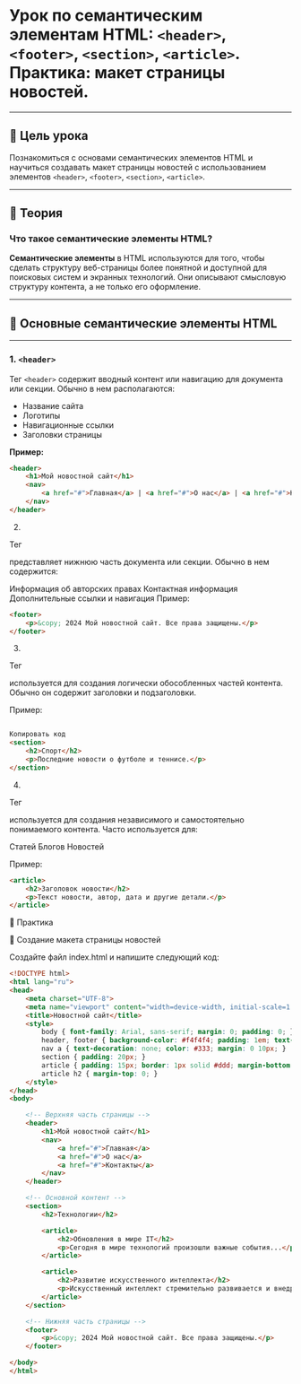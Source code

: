 # Урок по семантическим элементам HTML: `<header>`, `<footer>`, `<section>`, `<article>`. Практика: макет страницы новостей.

---

## 🎯 Цель урока

Познакомиться с основами семантических элементов HTML и научиться создавать макет страницы новостей с использованием элементов `<header>`, `<footer>`, `<section>`, `<article>`.

---

## 📜 **Теория**

### Что такое семантические элементы HTML?

**Семантические элементы** в HTML используются для того, чтобы сделать структуру веб-страницы более понятной и доступной для поисковых систем и экранных технологий. Они описывают смысловую структуру контента, а не только его оформление.

---

## 🔹 **Основные семантические элементы HTML**

---

### **1. `<header>`**

Тег `<header>` содержит вводный контент или навигацию для документа или секции. Обычно в нем располагаются:

- Название сайта
- Логотипы
- Навигационные ссылки
- Заголовки страницы

**Пример:**

```html
<header>
    <h1>Мой новостной сайт</h1>
    <nav>
        <a href="#">Главная</a> | <a href="#">О нас</a> | <a href="#">Контакты</a>
    </nav>
</header>
```
2. <footer>
Тег <footer> представляет нижнюю часть документа или секции. Обычно в нем содержится:

Информация об авторских правах
Контактная информация
Дополнительные ссылки и навигация
Пример:

```html
<footer>
    <p>&copy; 2024 Мой новостной сайт. Все права защищены.</p>
</footer>
```

3. <section>
Тег <section> используется для создания логически обособленных частей контента. Обычно он содержит заголовки и подзаголовки.

Пример:

```html

Копировать код
<section>
    <h2>Спорт</h2>
    <p>Последние новости о футболе и теннисе.</p>
</section>
```
4. <article>
Тег <article> используется для создания независимого и самостоятельно понимаемого контента. Часто используется для:

Статей
Блогов
Новостей

Пример:

```html
<article>
    <h2>Заголовок новости</h2>
    <p>Текст новости, автор, дата и другие детали.</p>
</article>
```

📝 Практика

🧩 Создание макета страницы новостей

Создайте файл index.html и напишите следующий код:

```html
<!DOCTYPE html>
<html lang="ru">
<head>
    <meta charset="UTF-8">
    <meta name="viewport" content="width=device-width, initial-scale=1.0">
    <title>Новостной сайт</title>
    <style>
        body { font-family: Arial, sans-serif; margin: 0; padding: 0; }
        header, footer { background-color: #f4f4f4; padding: 1em; text-align: center; }
        nav a { text-decoration: none; color: #333; margin: 0 10px; }
        section { padding: 20px; }
        article { padding: 15px; border: 1px solid #ddd; margin-bottom: 15px; }
        article h2 { margin-top: 0; }
    </style>
</head>
<body>

    <!-- Верхняя часть страницы -->
    <header>
        <h1>Мой новостной сайт</h1>
        <nav>
            <a href="#">Главная</a>
            <a href="#">О нас</a>
            <a href="#">Контакты</a>
        </nav>
    </header>

    <!-- Основной контент -->
    <section>
        <h2>Технологии</h2>

        <article>
            <h2>Обновления в мире IT</h2>
            <p>Сегодня в мире технологий произошли важные события...</p>
        </article>

        <article>
            <h2>Развитие искусственного интеллекта</h2>
            <p>Искусственный интеллект стремительно развивается и внедряется...</p>
        </article>
    </section>

    <!-- Нижняя часть страницы -->
    <footer>
        <p>&copy; 2024 Мой новостной сайт. Все права защищены.</p>
    </footer>

</body>
</html>
```
